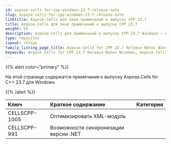 ```yaml
---
id: aspose-cells-for-cpp-windows-23-7-release-note
slug: aspose-cells-for-cpp-windows-23-7-release-note
linktitle: Aspose.Cells для окна примечаний к выпуску CPP 23.7
title: Aspose.Cells для окна примечаний к выпуску CPP 23.7
weight: 55
description: Aspose.Cells для примечаний к выпуску CPP 23.7 Windows — последние улучшения, новые функции и исправления.
type: repositor
layout: releas
family_listing_page_title: Aspose.Cells for CPP 23.7 Release Notes Window
keywords: Aspose.Cells for CPP 23.7 Release Notes Windows, Aspose.Cells for CPP 23.7 Windows updates and fixe
---
```

{{% alert color="primary" %}}

На этой странице содержатся примечания к выпуску Aspose.Cells for C++ 23.7 для Windows.

{{% /alert %}}

|**Ключ**|**Краткое содержание**|**Категория**|
| :- | :- | :- |
|CELLSCPP-1005|Оптимизировать XML-модуль|
|CELLSCPP-991|Возможности синхронизации версии .NET|
